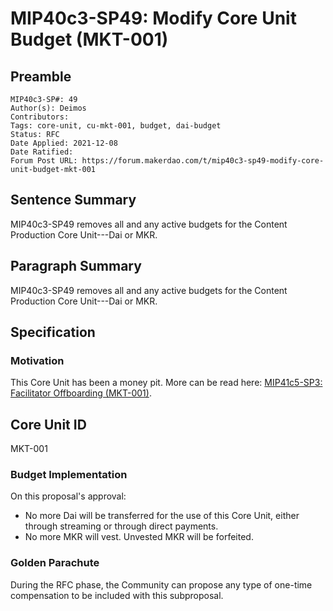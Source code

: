 # MIP40c3-SP49: Modify Core Unit Budget (MKT-001)

## Preamble

```
MIP40c3-SP#: 49
Author(s): Deimos
Contributors:
Tags: core-unit, cu-mkt-001, budget, dai-budget
Status: RFC
Date Applied: 2021-12-08
Date Ratified:
Forum Post URL: https://forum.makerdao.com/t/mip40c3-sp49-modify-core-unit-budget-mkt-001
```

## Sentence Summary

MIP40c3-SP49 removes all and any active budgets for the Content Production Core Unit---Dai or MKR.

## Paragraph Summary

MIP40c3-SP49 removes all and any active budgets for the Content Production Core Unit---Dai or MKR.

## Specification

### Motivation

This Core Unit has been a money pit. More can be read here: [MIP41c5-SP3: Facilitator Offboarding (MKT-001)](https://github.com/makerdao/mips/blob/master/MIP41/MIP41c5-Subproposals/MIP41c5-SP3.md).

## Core Unit ID

MKT-001

### Budget Implementation

On this proposal's approval:

- No more Dai will be transferred for the use of this Core Unit, either through streaming or through direct payments.
- No more MKR will vest. Unvested MKR will be forfeited.

### Golden Parachute

During the RFC phase, the Community can propose any type of one-time compensation to be included with this subproposal.